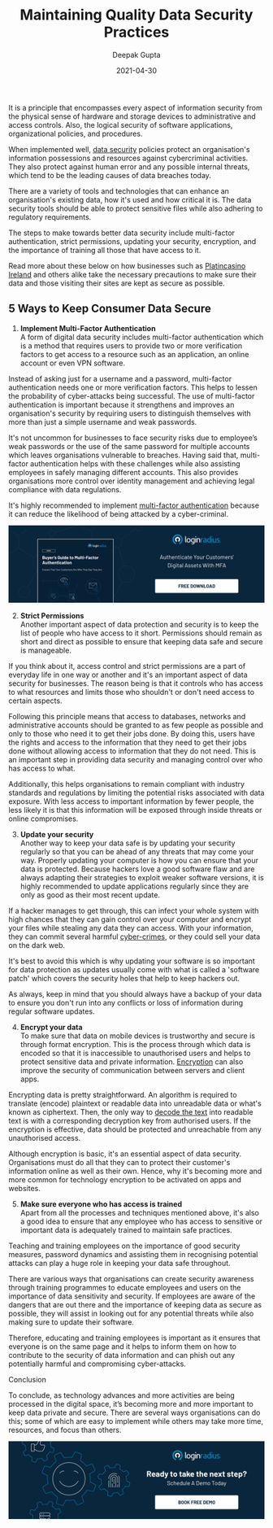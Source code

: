 ﻿---
title: "Maintaining Quality Data Security Practices"
date: "2021-04-30"
coverImage: "data-security-loginradius.jpg"
tags: ["LoginRadius"]
featured: false 
author: "Deepak Gupta"
description: "Data security is important for businesses today, more than it ever was. By definition, data security is the practice of protecting digital information from unauthorised access, cyber corruption or theft."
metadescription: "Learn about the risks, data breaches and data security, as well as best practices for data protection and top 5 simple ways to maintain quality data security."
metatitle: "Top 5 simple ways and steps to secure and sustain data security for business"
---

It is a principle that encompasses every aspect of information security from the physical sense of hardware and storage devices to administrative and access controls. Also, the logical security of software applications, organizational policies, and procedures.

When implemented well, [data security](https://www.loginradius.com/security/) policies protect an organisation's information possessions and resources against cybercriminal activities. They also protect against human error and any possible internal threats, which tend to be the leading causes of data breaches today.

There are a variety of tools and technologies that can enhance an organisation's existing data, how it's used and how critical it is. The data security tools should be able to protect sensitive files while also adhering to regulatory requirements.

  

The steps to make towards better data security include multi-factor authentication, strict permissions, updating your security, encryption, and the importance of training all those that have access to it.

  

Read more about these below on how businesses such as [Platincasino Ireland](https://www.platincasino.com/ie/home.html) and others alike take the necessary precautions to make sure their data and those visiting their sites are kept as secure as possible.

  

## 5 Ways to Keep Consumer Data Secure

1. **Implement Multi-Factor Authentication**  
A form of digital data security includes multi-factor authentication which is a method that requires users to provide two or more verification factors to get access to a resource such as an application, an online account or even VPN software.

Instead of asking just for a username and a password, multi-factor authentication needs one or more verification factors. This helps to lessen the probability of cyber-attacks being successful. The use of multi-factor authentication is important because it strengthens and improves an organisation's security by requiring users to distinguish themselves with more than just a simple username and weak passwords.

It's not uncommon for businesses to face security risks due to employee’s weak passwords or the use of the same password for multiple accounts which leaves organisations vulnerable to breaches. Having said that, multi-factor authentication helps with these challenges while also assisting employees in safely managing different accounts. This also provides organisations more control over identity management and achieving legal compliance with data regulations.

It's highly recommended to implement [multi-factor authentication](https://www.loginradius.com/blog/identity/2019/06/what-is-multi-factor-authentication/)  because it can reduce the likelihood of being attacked by a cyber-criminal.

[![book-a-demo-Consultation](Multi-Factor-Authentication.png)](https://www.loginradius.com/resource/buyers-guide-to-multi-factor-authentication/)

2. **Strict Permissions**  
Another important aspect of data protection and security is to keep the list of people who have access to it short. Permissions should remain as short and direct as possible to ensure that keeping data safe and secure is manageable.

If you think about it, access control and strict permissions are a part of everyday life in one way or another and it's an important aspect of data security for businesses. The reason being is that it controls who has access to what resources and limits those who shouldn't or don't need access to certain aspects.

Following this principle means that access to databases, networks and administrative accounts should be granted to as few people as possible and only to those who need it to get their jobs done. By doing this, users have the rights and access to the information that they need to get their jobs done without allowing access to information that they do not need. This is an important step in providing data security and managing control over who has access to what.

Additionally, this helps organisations to remain compliant with industry standards and regulations by limiting the potential risks associated with data exposure. With less access to important information by fewer people, the less likely it is that this information will be exposed through inside threats or online compromises.

3. **Update your security**  
Another way to keep your data safe is by updating your security regularly so that you can be ahead of any threats that may come your way. Properly updating your computer is how you can ensure that your data is protected. Because hackers love a good software flaw and are always adapting their strategies to exploit weaker software versions, it is highly recommended to update applications regularly since they are only as good as their most recent update.

If a hacker manages to get through, this can infect your whole system with high chances that they can gain control over your computer and encrypt your files while stealing any data they can access. With your information, they can commit several harmful [cyber-crimes](https://www.loginradius.com/blog/identity/2019/10/cybersecurity-best-practices-for-enterprises/), or they could sell your data on the dark web.

It's best to avoid this which is why updating your software is so important for data protection as updates usually come with what is called a 'software patch' which covers the security holes that help to keep hackers out.

As always, keep in mind that you should always have a backup of your data to ensure you don't run into any conflicts or loss of information during regular software updates.

4. **Encrypt your data**  
To make sure that data on mobile devices is trustworthy and secure is through format encryption. This is the process through which data is encoded so that it is inaccessible to unauthorised users and helps to protect sensitive data and private information. [Encryption](https://us.norton.com/internetsecurity-privacy-what-is-encryption.html) can also improve the security of communication between servers and client apps.

  

Encrypting data is pretty straightforward. An algorithm is required to translate (encode) plaintext or readable data into unreadable data or what's known as ciphertext. Then, the only way to [decode the text](https://www.loginradius.com/blog/engineering/read-and-write-in-a-local-file-with-deno/) into readable text is with a corresponding decryption key from authorised users. If the encryption is effective, data should be protected and unreachable from any unauthorised access.

  

Although encryption is basic, it's an essential aspect of data security. Organisations must do all that they can to protect their customer's information online as well as their own. Hence, why it's becoming more and more common for technology encryption to be activated on apps and websites.

  

5. **Make sure everyone who has access is trained**  
Apart from all the processes and techniques mentioned above, it's also a good idea to ensure that any employee who has access to sensitive or important data is adequately trained to maintain safe practices.

Teaching and training employees on the importance of good security measures, password dynamics and assisting them in recognising potential attacks can play a huge role in keeping your data safe throughout.

There are various ways that organisations can create security awareness through training programmes to educate employees and users on the importance of data sensitivity and security. If employees are aware of the dangers that are out there and the importance of keeping data as secure as possible, they will assist in looking out for any potential threats while also making sure to update their software.

Therefore, educating and training employees is important as it ensures that everyone is on the same page and it helps to inform them on how to contribute to the security of data information and can phish out any potentially harmful and compromising cyber-attacks.

Conclusion

To conclude, as technology advances and more activities are being processed in the digital space, it’s becoming more and more important to keep data private and secure. There are several ways organisations can do this; some of which are easy to implement while others may take more time, resources, and focus than others.


[![book-a-demo-Consultation](../../assets/book-a-demo-loginradius.png)](https://www.loginradius.com/book-a-demo/)

